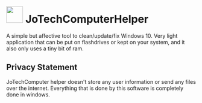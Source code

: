 # <img src="https://i.postimg.cc/pLK6h11k/Jo-Tech-Compter-Helper-Ico.png" width="44" height="44"> JoTechComputerHelper
A simple but affective tool to clean/update/fix Windows 10. Very light application that can be put on flashdrives or kept on your system, and it also only uses a tiny bit of ram.

Privacy Statement
---------
JoTechComputer helper doesn't store any user information or send any files over the internet. Everything that is done by this software is completely done in windows.
